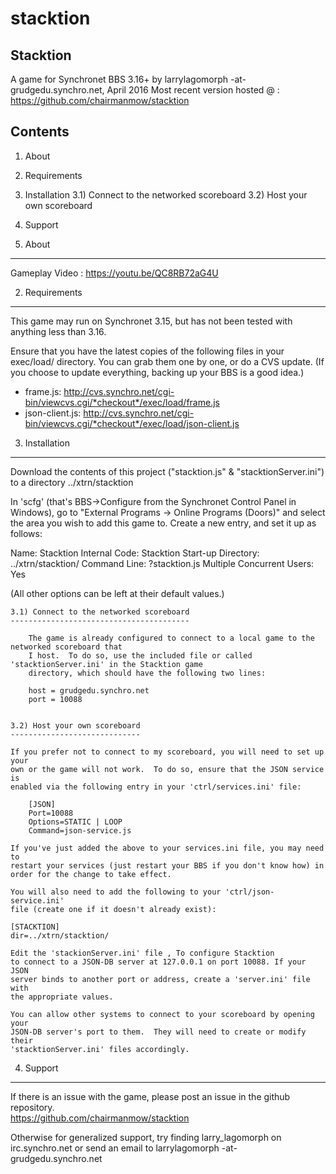# stacktion
Stacktion
------
A game for Synchronet BBS 3.16+
by larrylagomorph -at- grudgedu.synchro.net, April 2016
Most recent version hosted @ : https://github.com/chairmanmow/stacktion


Contents
--------

1) About
2) Requirements
3) Installation
	3.1) Connect to the networked scoreboard
	3.2) Host your own scoreboard
4) Support


1) About
--------

Gameplay Video : https://youtu.be/QC8RB72aG4U


2) Requirements
---------------

This game may run on Synchronet 3.15, but has not been tested with anything
less than 3.16.

Ensure that you have the latest copies of the following files in your exec/load/
directory.  You can grab them one by one, or do a CVS update.  (If you choose
to update everything, backing up your BBS is a good idea.)

- frame.js:
	http://cvs.synchro.net/cgi-bin/viewcvs.cgi/*checkout*/exec/load/frame.js
- json-client.js:
	http://cvs.synchro.net/cgi-bin/viewcvs.cgi/*checkout*/exec/load/json-client.js


3) Installation
---------------
Download the contents of this project ("stacktion.js" & "stacktionServer.ini") to a directory ../xtrn/stacktion


In 'scfg' (that's BBS->Configure from the Synchronet Control Panel in Windows),
go to "External Programs -> Online Programs (Doors)" and select the area you
wish to add this game to.  Create a new entry, and set it up as follows:

Name: Stacktion
Internal Code: Stacktion
Start-up Directory: ../xtrn/stacktion/
Command Line: ?stacktion.js
Multiple Concurrent Users: Yes

(All other options can be left at their default values.)

	3.1) Connect to the networked scoreboard
	----------------------------------------

		The game is already configured to connect to a local game to the networked scoreboard that
		I host.  To do so, use the included file or called 'stacktionServer.ini' in the Stacktion game
		directory, which should have the following two lines:

		host = grudgedu.synchro.net
		port = 10088


	3.2) Host your own scoreboard
	-----------------------------

	If you prefer not to connect to my scoreboard, you will need to set up your
	own or the game will not work.  To do so, ensure that the JSON service is
	enabled via the following entry in your 'ctrl/services.ini'	file:

		[JSON]
		Port=10088
		Options=STATIC | LOOP
		Command=json-service.js

	If you've just added the above to your services.ini file, you may need to
	restart your services (just restart your BBS if you don't know how) in
	order for the change to take effect.

	You will also need to add the following to your 'ctrl/json-service.ini'
	file (create one if it doesn't already exist):

	[STACKTION]
	dir=../xtrn/stacktion/

	Edit the 'stackionServer.ini' file , To configure Stacktion 
	to connect to a JSON-DB server at 127.0.0.1 on port 10088. If your JSON
	server binds to another port or address, create a 'server.ini' file with
	the appropriate values.

	You can allow other systems to connect to your scoreboard by opening your
	JSON-DB server's port to them.  They will need to create or modify their
	'stacktionServer.ini' files accordingly.


4) Support
----------

If there is an issue with the game, please post an issue in the github repository.  
	https://github.com/chairmanmow/stacktion

Otherwise for generalized support, try finding larry_lagomorph on irc.synchro.net or send an email to larrylagomorph -at- grudgedu.synchro.net
